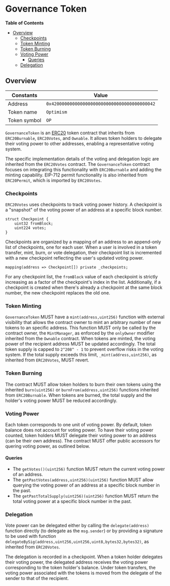 # Governance Token

<!-- START doctoc generated TOC please keep comment here to allow auto update -->
<!-- DON'T EDIT THIS SECTION, INSTEAD RE-RUN doctoc TO UPDATE -->
**Table of Contents**

- [Overview](#overview)
  - [Checkpoints](#checkpoints)
  - [Token Minting](#token-minting)
  - [Token Burning](#token-burning)
  - [Voting Power](#voting-power)
    - [Queries](#queries)
  - [Delegation](#delegation)

<!-- END doctoc generated TOC please keep comment here to allow auto update -->

## Overview

| Constants    | Value                                        |
|--------------|----------------------------------------------|
| Address      | `0x4200000000000000000000000000000000000042` |
| Token name   | `Optimism`                                   |
| Token symbol | `OP`                                         |

`GovernanceToken` is an [ERC20](https://eips.ethereum.org/EIPS/eip-20) token contract that inherits from `ERC20Burnable`,
`ERC20Votes`, and `Ownable`. It allows token holders to delegate their voting power to other addresses, enabling a representative
voting system.

The specific implementation details of the voting and delegation logic are inherited from the `ERC20Votes` contract. The
`GovernanceToken` contract focuses on integrating this functionality with `ERC20Burnable` and adding the minting
capability. EIP-712 permit functionality is also inherited from `ERC20Permit`, which is imported by `ERC20Votes`.

### Checkpoints

`ERC20Votes` uses checkpoints to track voting power history. A checkpoint is a "snapshot" of the voting power of an
address at a specific block number.

```solidity
struct Checkpoint {
    uint32 fromBlock;
    uint224 votes;
}
```

Checkpoints are organized by a mapping of an address to an append-only list of checkpoints, one for each user. When a
user is involved in a token transfer, mint, burn, or vote delegation, their checkpoint list is incremented with a new
checkpoint reflecting the user's updated voting power.

```solidity
mapping(address => Checkpoint[]) private _checkpoints;
```

For any checkpoint list, the `fromBlock` value of each checkpoint is strictly increasing as a factor of the checkpoint's
index in the list. Additionally, if a checkpoint is created when there's already a checkpoint at the same block number,
the new checkpoint replaces the old one.

### Token Minting

`GovernanceToken` MUST have a `mint(address,uint256)` function with external visibility that allows the contract owner
to mint an arbitrary number of new tokens to an specific address. This function MUST only be called by the contract
owner, the `MintManager`, as enforced by the `onlyOwner` modifier inherited from the `Ownable` contract. When tokens
are minted, the voting power of the recipient address MUST be updated accordingly. The total token supply is capped to
`2^208^ - 1` to prevent overflow risks in the voting system. If the total supply exceeds this limit,
`_mint(address,uint256)`, as inherited from `ERC20Votes`, MUST revert.

### Token Burning

The contract MUST allow token holders to burn their own tokens using the inherited `burn(uint256)` or
`burnFrom(address,uint256)` functions inherited from `ERC20Burnable`. When tokens are burned, the total supply and the
holder's voting power MUST be reduced accordingly.

### Voting Power

Each token corresponds to one unit of voting power.
By default, token balance does not account for voting power. To have their voting power counted, token holders MUST delegate
their voting power to an address (can be their own address).
The contract MUST offer public accessors for quering voting power, as outlined below.

#### Queries

- The `getVotes()(uint256)` function MUST return the current voting power of an address.
- The `getPastVotes(address,uint256)(uint256)` function MUST allow querying the voting power of an address at a specific
  block number in the past.
- The `getPastTotalSupply(uint256)(uint256)` function MUST return the total voting power at a specific block number in
  the past.

### Delegation

Vote power can be delegated either by calling the `delegate(address)` function directly (to delegate as the `msg.sender`)
or by providing a signature to be used with function `delegateBySig(address,uint256,uint256,uint8,bytes32,bytes32)`,
as inherited from `ERC20Votes`.

The delegation is recorded in a checkpoint. When a token holder delegates their voting power, the delegated address receives
the voting power corresponding to the token holder's balance. Under token transfers, the voting power associated with the
tokens is moved from the delegate of the sender to that of the recipient.
